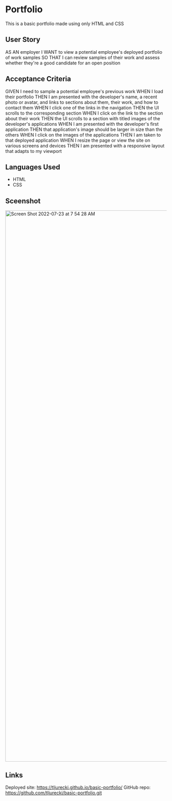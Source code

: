 # Portfolio
This is a basic portfolio made using only HTML and CSS

## User Story
AS AN employer
I WANT to view a potential employee's deployed portfolio of work samples
SO THAT I can review samples of their work and assess whether they're a good candidate for an open position


## Acceptance Criteria
GIVEN I need to sample a potential employee's previous work
WHEN I load their portfolio
THEN I am presented with the developer's name, a recent photo or avatar, and links to sections about them, their work, and how to contact them
WHEN I click one of the links in the navigation
THEN the UI scrolls to the corresponding section
WHEN I click on the link to the section about their work
THEN the UI scrolls to a section with titled images of the developer's applications
WHEN I am presented with the developer's first application
THEN that application's image should be larger in size than the others
WHEN I click on the images of the applications
THEN I am taken to that deployed application
WHEN I resize the page or view the site on various screens and devices
THEN I am presented with a responsive layout that adapts to my viewport


## Languages Used
* HTML
* CSS

## Sceenshot
<img width="1724" alt="Screen Shot 2022-07-23 at 7 54 28 AM" src="https://user-images.githubusercontent.com/99137308/180603868-487f66cc-facf-4702-b246-d759af485334.png">

## Links
Deployed site:  https://tljurecki.github.io/basic-portfolio/ GitHub repo: https://github.com/tljurecki/basic-portfolio.git
